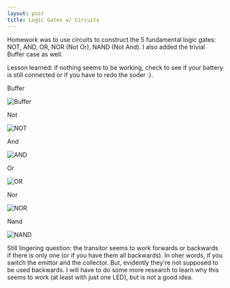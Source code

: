 ```yaml
---
layout: post
title: Logic Gates w/ Circuits
---
```


Homework was to use circuits to construct the 5 fundamental logic gates: NOT, AND, OR, NOR (Not Or), NAND (Not And).  I also added the trivial Buffer case as well. 

Lesson learned: if nothing seems to be working, check to see if your battery is still connected or if you have to redo the soder :). 


Buffer

![Buffer](https://lh6.googleusercontent.com/-_DwpOsuWxPw/VEcQH1OEpWI/AAAAAAAAYyQ/ZbB2TUQqp0E/w320-h180-no/14%2B-%2B1)


Not

![NOT](https://lh5.googleusercontent.com/-7HEtBnI-vDM/VEcQH8JTjVI/AAAAAAAAYyg/4x4xDhMbP44/w320-h180-no/14%2B-%2B3)


And

![AND](https://lh6.googleusercontent.com/-5dqqcUfLpfs/VEcQHzxsQwI/AAAAAAAAYyA/OxDuBsCJPok/w320-h180-no/14%2B-%2B2)


Or

![OR](https://lh6.googleusercontent.com/-_WxY1WcTKpo/VEcQH6nkBTI/AAAAAAAAYyA/p6Iulm4ROHI/w320-h180-no/14%2B-%2B4)


Nor

![NOR](https://lh6.googleusercontent.com/-cYG5Ntw8-40/VEcS7kwP_aI/AAAAAAAAYzQ/1gaYgajV3uA/w1091-h614-no/IMG_20141021_200043572_HDR.jpg)


Nand

![NAND](https://lh4.googleusercontent.com/-ZUVOs9Ne0po/VEcS6TOcVvI/AAAAAAAAYy4/jdsDVDD73JU/w1091-h614-no/IMG_20141021_195655637.jpg)

Still lingering question: the transitor seems to work forwards or backwards if there is only one (or if you have them all backwards).  In oher words, if you switch the emittor and the collector. But, evidently they're not supposed to be used backwards. I will have to do some more research to learn why this seems to work (at least with just one LED), but is not a good idea. 
